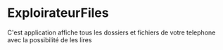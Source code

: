 # ExploirateurFiles
C'est application affiche tous les dossiers et fichiers de votre telephone avec la possibilité de les lires
